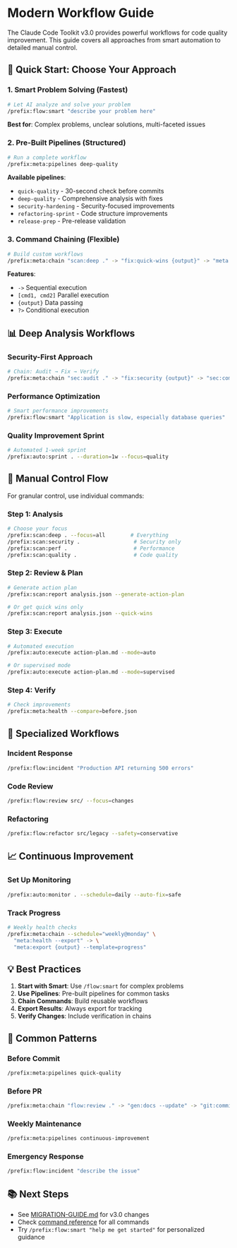 # Modern Workflow Guide

The Claude Code Toolkit v3.0 provides powerful workflows for code quality improvement. This guide covers all approaches from smart automation to detailed manual control.

## 🚀 Quick Start: Choose Your Approach

### 1. Smart Problem Solving (Fastest)

```bash
# Let AI analyze and solve your problem
/prefix:flow:smart "describe your problem here"
```

**Best for**: Complex problems, unclear solutions, multi-faceted issues

### 2. Pre-Built Pipelines (Structured)

```bash
# Run a complete workflow
/prefix:meta:pipelines deep-quality
```

**Available pipelines**:

- `quick-quality` - 30-second check before commits
- `deep-quality` - Comprehensive analysis with fixes
- `security-hardening` - Security-focused improvements
- `refactoring-sprint` - Code structure improvements
- `release-prep` - Pre-release validation

### 3. Command Chaining (Flexible)

```bash
# Build custom workflows
/prefix:meta:chain "scan:deep ." -> "fix:quick-wins {output}" -> "meta:health"
```

**Features**:

- `->` Sequential execution
- `[cmd1, cmd2]` Parallel execution
- `{output}` Data passing
- `?>` Conditional execution

## 📊 Deep Analysis Workflows

### Security-First Approach

```bash
# Chain: Audit → Fix → Verify
/prefix:meta:chain "sec:audit ." -> "fix:security {output}" -> "sec:comply"
```

### Performance Optimization

```bash
# Smart performance improvements
/prefix:flow:smart "Application is slow, especially database queries"
```

### Quality Improvement Sprint

```bash
# Automated 1-week sprint
/prefix:auto:sprint . --duration=1w --focus=quality
```

## 🔧 Manual Control Flow

For granular control, use individual commands:

### Step 1: Analysis

```bash
# Choose your focus
/prefix:scan:deep . --focus=all        # Everything
/prefix:scan:security .                 # Security only
/prefix:scan:perf .                     # Performance
/prefix:scan:quality .                  # Code quality
```

### Step 2: Review & Plan

```bash
# Generate action plan
/prefix:scan:report analysis.json --generate-action-plan

# Or get quick wins only
/prefix:scan:report analysis.json --quick-wins
```

### Step 3: Execute

```bash
# Automated execution
/prefix:auto:execute action-plan.md --mode=auto

# Or supervised mode
/prefix:auto:execute action-plan.md --mode=supervised
```

### Step 4: Verify

```bash
# Check improvements
/prefix:meta:health --compare=before.json
```

## 🎯 Specialized Workflows

### Incident Response

```bash
/prefix:flow:incident "Production API returning 500 errors"
```

### Code Review

```bash
/prefix:flow:review src/ --focus=changes
```

### Refactoring

```bash
/prefix:flow:refactor src/legacy --safety=conservative
```

## 📈 Continuous Improvement

### Set Up Monitoring

```bash
/prefix:auto:monitor . --schedule=daily --auto-fix=safe
```

### Track Progress

```bash
# Weekly health checks
/prefix:meta:chain --schedule="weekly@monday" \
  "meta:health --export" -> \
  "meta:export {output} --template=progress"
```

## 💡 Best Practices

1. **Start with Smart**: Use `/flow:smart` for complex problems
2. **Use Pipelines**: Pre-built pipelines for common tasks
3. **Chain Commands**: Build reusable workflows
4. **Export Results**: Always export for tracking
5. **Verify Changes**: Include verification in chains

## 🔗 Common Patterns

### Before Commit

```bash
/prefix:meta:pipelines quick-quality
```

### Before PR

```bash
/prefix:meta:chain "flow:review ." -> "gen:docs --update" -> "git:commit"
```

### Weekly Maintenance

```bash
/prefix:meta:pipelines continuous-improvement
```

### Emergency Response

```bash
/prefix:flow:incident "describe the issue"
```

## 📚 Next Steps

- See [MIGRATION-GUIDE.md](../archive/MIGRATION-GUIDE.md) for v3.0 changes
- Check [command reference](../../README.md#available-commands) for all commands
- Try `/prefix:flow:smart "help me get started"` for personalized guidance
